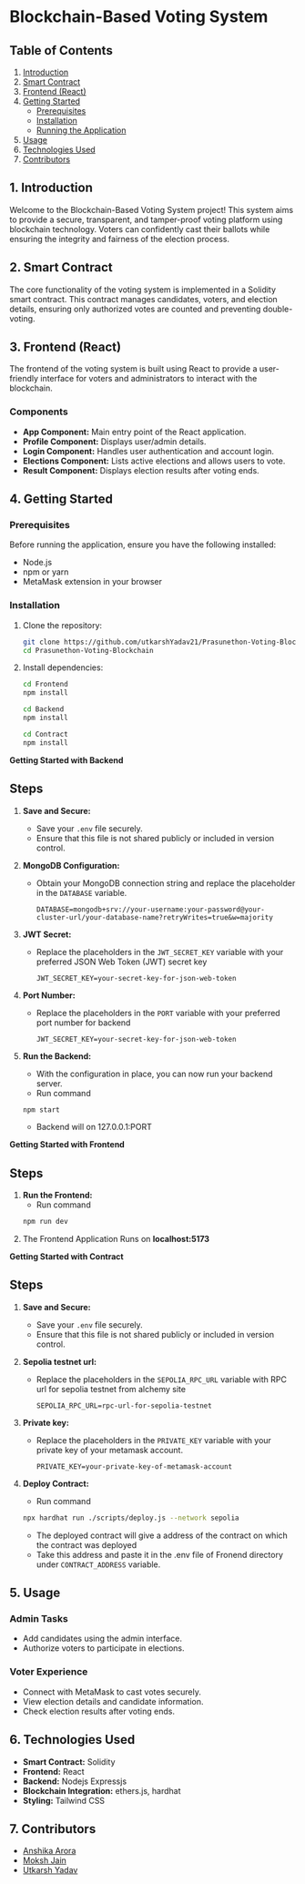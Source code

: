 # Blockchain-Based Voting System

## Table of Contents
1. [Introduction](#1-introduction)
2. [Smart Contract](#2-smart-contract)
3. [Frontend (React)](#3-frontend-react)
4. [Getting Started](#4-getting-started)
   - [Prerequisites](#prerequisites)
   - [Installation](#installation)
   - [Running the Application](#running-the-application)
5. [Usage](#5-usage)
6. [Technologies Used](#6-technologies-used)
7. [Contributors](#7-contributors)

## 1. Introduction

Welcome to the Blockchain-Based Voting System project! This system aims to provide a secure, transparent, and tamper-proof voting platform using blockchain technology. Voters can confidently cast their ballots while ensuring the integrity and fairness of the election process.

## 2. Smart Contract

The core functionality of the voting system is implemented in a Solidity smart contract. This contract manages candidates, voters, and election details, ensuring only authorized votes are counted and preventing double-voting.

## 3. Frontend (React)

The frontend of the voting system is built using React to provide a user-friendly interface for voters and administrators to interact with the blockchain.

### Components

- **App Component:** Main entry point of the React application.
- **Profile Component:** Displays user/admin details.
- **Login Component:** Handles user authentication and account login.
- **Elections Component:** Lists active elections and allows users to vote.
- **Result Component:** Displays election results after voting ends.

## 4. Getting Started

### Prerequisites

Before running the application, ensure you have the following installed:

- Node.js
- npm or yarn
- MetaMask extension in your browser

### Installation

1. Clone the repository:
   
   ```bash
   git clone https://github.com/utkarshYadav21/Prasunethon-Voting-Blockchain.git
   cd Prasunethon-Voting-Blockchain

2. Install dependencies:
   
   ```bash
   cd Frontend
   npm install
   ```

   ```bash
   cd Backend
   npm install
   ```

   ```bash
   cd Contract
   npm install
   ```

**Getting Started with Backend**
## Steps

1. **Save and Secure:**
   - Save your `.env` file securely.
   - Ensure that this file is not shared publicly or included in version control.

2. **MongoDB Configuration:**
   - Obtain your MongoDB connection string and replace the placeholder in the `DATABASE` variable.
     ```dotenv
     DATABASE=mongodb+srv://your-username:your-password@your-cluster-url/your-database-name?retryWrites=true&w=majority
     ```

3. **JWT Secret:**
   - Replace the placeholders in the `JWT_SECRET_KEY` variable with your preferred JSON Web Token (JWT) secret key 
     ```dotenv
     JWT_SECRET_KEY=your-secret-key-for-json-web-token
     ```

3. **Port Number:**
   - Replace the placeholders in the `PORT` variable with your preferred port number for backend 
     ```dotenv
     JWT_SECRET_KEY=your-secret-key-for-json-web-token
     ```

4. **Run the Backend:**
   - With the configuration in place, you can now run your backend server.
   - Run command
    ```bash
    npm start
    ```
   - Backend will on 127.0.0.1:PORT

**Getting Started with Frontend**
## Steps

1. **Run the Frontend:**
   - Run command
    ```bash
    npm run dev
    ```
2. The Frontend Application Runs on **localhost:5173**

**Getting Started with Contract**
## Steps

1. **Save and Secure:**
   - Save your `.env` file securely.
   - Ensure that this file is not shared publicly or included in version control.

2. **Sepolia testnet url:**
   - Replace the placeholders in the `SEPOLIA_RPC_URL` variable with RPC url for sepolia testnet from alchemy site 
     ```dotenv
     SEPOLIA_RPC_URL=rpc-url-for-sepolia-testnet
     ```
3. **Private key:**
   - Replace the placeholders in the `PRIVATE_KEY` variable with your private key of your metamask account. 
     ```dotenv
     PRIVATE_KEY=your-private-key-of-metamask-account
     ```

4. **Deploy Contract:**
   - Run command
    ```bash
    npx hardhat run ./scripts/deploy.js --network sepolia
    ```
   - The deployed contract will give a address of the contract on which the contract was deployed
   - Take this address and paste it in the .env file of Fronend directory under `CONTRACT_ADDRESS` variable.

## 5. Usage

### Admin Tasks

- Add candidates using the admin interface.
- Authorize voters to participate in elections.

### Voter Experience

- Connect with MetaMask to cast votes securely.
- View election details and candidate information.
- Check election results after voting ends.

## 6. Technologies Used

- **Smart Contract:** Solidity
- **Frontend:** React
- **Backend:** Nodejs Expressjs
- **Blockchain Integration:** ethers.js, hardhat
- **Styling:** Tailwind CSS

## 7. Contributors
- [Anshika Arora](https://github.com/AnshikaArora207)
- [Moksh Jain](https://github.com/Moksh05)
- [Utkarsh Yadav](https://github.com/utkarshYadav21)
